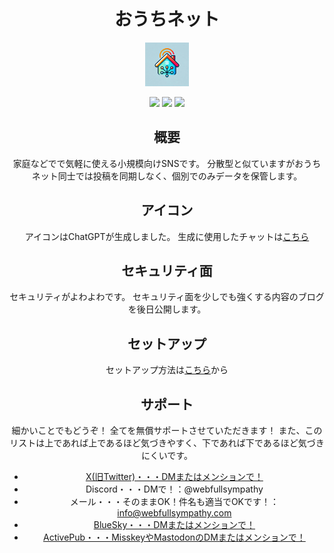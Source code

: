 <div align="center">
  
# おうちネット

<a href="https://blog.webfullsympathy.com/ouchinet">
  <img src="./database/ouchinet.png" alt="おうちネットロゴ" width="70em">
</a>


[<img src="https://skillicons.dev/icons?i=html">](https://ja.wikipedia.org/wiki/HyperText_Markup_Language)
[<img src="https://skillicons.dev/icons?i=css">](https://ja.wikipedia.org/wiki/Cascading_Style_Sheets)
[<img src="https://skillicons.dev/icons?i=php">](https://ja.wikipedia.org/wiki/PHP_(%E3%83%97%E3%83%AD%E3%82%B0%E3%83%A9%E3%83%9F%E3%83%B3%E3%82%B0%E8%A8%80%E8%AA%9E))

## 概要
家庭などでで気軽に使える小規模向けSNSです。
分散型と似ていますがおうちネット同士では投稿を同期しなく、個別でのみデータを保管します。

## アイコン
アイコンはChatGPTが生成しました。
生成に使用したチャットは[こちら](https://chatgpt.com/share/675d4f82-4708-800d-bcc0-b7681e461475)

## セキュリティ面
セキュリティがよわよわです。
セキュリティ面を少しでも強くする内容のブログを後日公開します。

## セットアップ
セットアップ方法は[こちら](SETUP.md)から

## サポート
細かいことでもどうぞ！
全てを無償サポートさせていただきます！
また、このリストは上であれば上であるほど気づきやすく、下であれば下であるほど気づきにくいです。
- [X(旧Twitter)・・・DMまたはメンションで！](https://x.com/webfullsympathy)
- Discord・・・DMで！：@webfullsympathy
- メール・・・そのままOK！件名も適当でOKです！：info@webfullsympathy.com
- [BlueSky・・・DMまたはメンションで！](https://bsky.app/profile/bsky.webfullsympathy.com)
- [ActivePub・・・MisskeyやMastodonのDMまたはメンションで！](https://misskey.io/@webfullsympathy)
</div>
